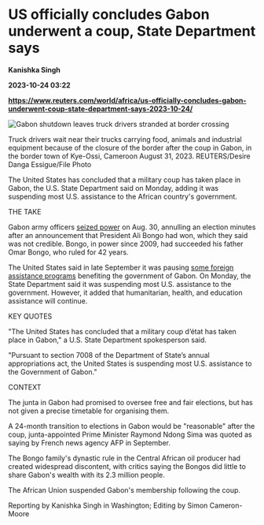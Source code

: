 # US officially concludes Gabon underwent a coup, State Department says
**Kanishka Singh**

**2023-10-24 03:22**

**https://www.reuters.com/world/africa/us-officially-concludes-gabon-underwent-coup-state-department-says-2023-10-24/**

![Gabon shutdown leaves truck drivers stranded at border crossing](https://www.reuters.com/resizer/7TjQ1jmPH44HLgWwTvOGHeEBUrM=/1920x0/filters:quality(80)/cloudfront-us-east-2.images.arcpublishing.com/reuters/6Y75IRJAKNKVJCDI5237BKLVTM.jpg)

Truck drivers wait near their trucks carrying food, animals and industrial equipment because of the closure of the border after the coup in Gabon, in the border town of Kye-Ossi, Cameroon August 31, 2023. REUTERS/Desire Danga Essigue/File Photo

The United States has concluded that a military coup has taken place in Gabon, the U.S. State Department said on Monday, adding it was suspending most U.S. assistance to the African country's government.

THE TAKE

Gabon army officers [seized power](https://reut.rs/3tgEpun) on Aug. 30, annulling an election minutes after an announcement that President Ali Bongo had won, which they said was not credible. Bongo, in power since 2009, had succeeded his father Omar Bongo, who ruled for 42 years.

The United States said in late September it was pausing [some foreign assistance programs](https://reut.rs/45I3jkq) benefiting the government of Gabon. On Monday, the State Department said it was suspending most U.S. assistance to the government. However, it added that humanitarian, health, and education assistance will continue.

KEY QUOTES

"The United States has concluded that a military coup d’état has taken place in Gabon," a U.S. State Department spokesperson said.

"Pursuant to section 7008 of the Department of State’s annual appropriations act, the United States is suspending most U.S. assistance to the Government of Gabon."

CONTEXT

The junta in Gabon had promised to oversee free and fair elections, but has not given a precise timetable for organising them.

A 24-month transition to elections in Gabon would be "reasonable" after the coup, junta-appointed Prime Minister Raymond Ndong Sima was quoted as saying by French news agency AFP in September.

The Bongo family's dynastic rule in the Central African oil producer had created widespread discontent, with critics saying the Bongos did little to share Gabon's wealth with its 2.3 million people.

The African Union suspended Gabon's membership following the coup.

Reporting by Kanishka Singh in Washington; Editing by Simon Cameron-Moore